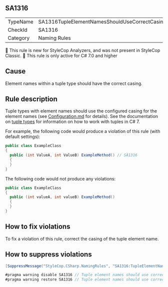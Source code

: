 ## SA1316

<table>
<tr>
  <td>TypeName</td>
  <td>SA1316TupleElementNamesShouldUseCorrectCasing</td>
</tr>
<tr>
  <td>CheckId</td>
  <td>SA1316</td>
</tr>
<tr>
  <td>Category</td>
  <td>Naming Rules</td>
</tr>
</table>

:memo: This rule is new for StyleCop Analyzers, and was not present in StyleCop Classic.
:memo: This rule is only active for C# 7.0 and higher

## Cause

Element names within a tuple type should have the correct casing.

## Rule description

Tuple types with element names should use the configured casing for the element names (see [Configuration.md](Configuration.md) for details).  See the documentation on [tuple types](https://docs.microsoft.com/en-us/dotnet/csharp/tuples) for information on how to work with tuples in C# 7.

For example, the following code would produce a violation of this rule (with default settings):

```csharp
public class ExampleClass
{
  public (int ValueA, int ValueB) ExampleMethod() // SA1316
  {
  }
}
```

The following code would not produce any violations:

```csharp
public class ExampleClass
{
  public (int valueA, int valueB) ExampleMethod()
  {
  }
}
```

## How to fix violations

To fix a violation of this rule, correct the casing of the tuple element name.

## How to suppress violations

```csharp
[SuppressMessage("StyleCop.CSharp.NamingRules", "SA1316:TupleElementNamesShouldUseCorrectCasing", Justification = "Reviewed.")]
```

```csharp
#pragma warning disable SA1316 // Tuple element names should use correct casing
#pragma warning restore SA1316 // Tuple element names should use correct casing
```
